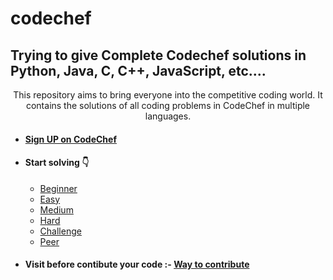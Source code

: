 # codechef

## Trying to give Complete Codechef solutions in Python, Java, C, C++, JavaScript, etc....

 



<p style="text-align: center;">This repository aims to bring everyone into the competitive coding world. It contains the solutions of all coding problems in CodeChef in multiple languages.<p>

<!-- - ### [Sign UP on CodeChef]() -->



- #### [Sign UP on CodeChef]()
- #### **Start solving** 👇



    - [Beginner](https://www.codechef.com/problems/school/)
    - [Easy](https://www.codechef.com/problems/easy/)
    - [Medium](https://www.codechef.com/problems/medium/)
    - [Hard](https://www.codechef.com/problems/hard/)
    - [Challenge](https://www.codechef.com/problems/challenge/)
    - [Peer](https://www.codechef.com/problems/extcontest/)

- #### Visit before contibute your code :- [Way to contribute](https://github.com/annshiv/codechef/blob/master/CONTRIBUTING.MD) 

 

 

